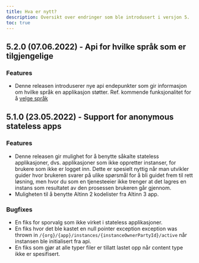 ```yaml
---
title: Hva er nytt?
description: Oversikt over endringer som ble introdusert i versjon 5.
toc: true
---
```


## 5.2.0 (07.06.2022) - Api for hvilke språk som er tilgjengelige
### Features
- Denne releasen introduserer nye api endepunkter som gir informasjon om hvilke språk en applikasjon støtter. Ref. kommende funksjonalitet for å [velge språk](../../../../../app/development/ux/texts/translation/)

## 5.1.0 (23.05.2022) - Support for anonymous stateless apps

### Features
- Denne releasen gir mulighet for å benytte såkalte stateless applikasjoner, dvs. applikasjoner som ikke oppretter instanser, for brukere som ikke er logget inn. Dette er spesielt nyttig når man utvikler guider hvor brukeren svarer på ulike spørsmål for å bli guidet frem til rett løsning, men hvor du som en tjenesteeier ikke trenger at det lagres en instans som resultatet av den prosessen brukeren går gjennom.
- Muligheten til å benytte Altinn 2 kodelister fra Altinn 3 app. 

### Bugfixes
- En fiks for sporvalg som ikke virket i stateless applikasjoner.
- En fiks hvor det ble kastet en null pointer exception exception was thrown  in `/{org}/{app}/instances/{instanceOwnerPartyId}/active` når instansen ble initialisert fra api.
- En fiks som gjør at alle typer filer er tillatt lastet opp når content type ikke er spesifisert.
